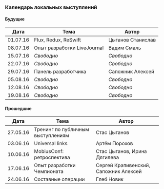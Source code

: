 ### Календарь локальных выступлений

#### Будущие

| Дата        | Тема           | Автор  |
| ------------- |-------------| -----|
| 01.07.16      | Flux, Redux, ReSwift      |  Цыганов Станислав  |
| 08.07.16      | Опыт разработки LiveJournal      |   Вадим Смаль |
| 15.07.16      | *Свободно*      |   *Свободно* |
| 22.07.16      | *Свободно*      |   *Свободно* |
| 29.07.16      | Панель разработчика     |  Сапожник Алексей |
| 05.08.16      | *Свободно*      |   *Свободно* |
| 12.08.16      | *Свободно*      |   *Свободно* |
| 19.08.16      | *Свободно*      |   *Свободно* |


#### Прошедшие

| Дата        | Тема           | Автор  |
| ------------- |-------------| -----|
| 27.05.16      | Тренинг по публичным выступлениям | Стас Цыганов |
| 03.06.16      | Universal links      |   Артём Порохов |
| 10.06.16      | MobiusConf: ретроспектива      |    Стас Цыганов, Ирина Дягилева |
| 17.06.16      | Опыт разработки Чемпионата      |    Сергей Крапивенский, Сапожник Алексей |
| 24.06.16      | Составные операции      |   Глеб Новик |
